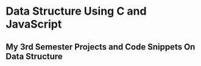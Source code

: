 # Data Structure Using C and JavaScript
## My 3rd Semester Projects and Code Snippets On Data Structure
